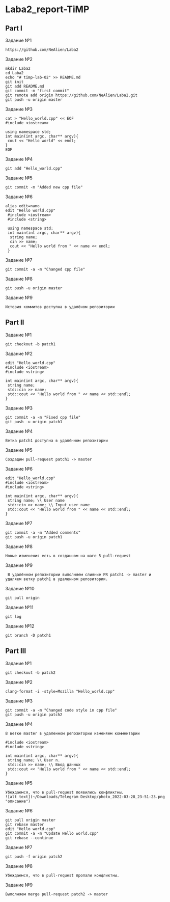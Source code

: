 # Laba2_report-TiMP

## Part I
Задание №1
```
https://github.com/NeAlien/Laba2
```
Задание №2
```
mkdir Laba2
cd Laba2
echo "# timp-lab-02" >> README.md
git init
git add README.md
git commit -m "first commit"
git remote add origin https://github.com/NeAlien/Laba2.git
git push -u origin master
```
Задание №3
```
cat > "Hello_world.cpp" << EOF
#include <iostream>

using namespace std;
int main(int argc, char** argv){
 cout << "Hello world" << endl;
}
EOF
```
Задание №4
```
git add "Hello_world.cpp"
```
Задание №5
```
git commit -m "Added new cpp file"
```
Задание №6
```
alias edit=nano
edit "Hello world.cpp"
 #include <iostream>
 #include <string>
 
 using namespace std;
 int main(int argc, char** argv){
  string name;
  cin >> name;
  cout << "Hello world from " << name << endl;
 }
```
Задание №7
```
git commit -a -m "Changed cpp file"
```
Задание №8
```
git push -u origin master
```
Задание №9
```
История коммитов доступна в удалёном репозитории
```

## Part II
Задание №1
```
git checkout -b patch1
```
Задание №2
```
edit "Hello_world.cpp"
#include <iostream>
#include <string>
 
int main(int argc, char** argv){
 string name;
 std::cin >> name;
 std::cout << "Hello world from " << name << std::endl;
}
```
Задание №3
```
git commit -a -m "Fixed cpp file"
git push -u origin patch1
```
Задание №4
```
Ветка patch1 доступна в удалённом репозитории
```
Задание №5
```
Создадим pull-request patch1 -> master
```
Задание №6
```
edit "Hello_world.cpp"
#include <iostream>
#include <string>
 
int main(int argc, char** argv){
 string name; \\ User name
 std::cin >> name; \\ Input user name
 std::cout << "Hello world from " << name << std::endl;
} 
```
Задание №7
```
git commit -a -m "Added comments"
git push -u origin patch1
```
Задание №8
```
Новые изменения есть в созданном на шаге 5 pull-request
```
Задание №9
```
 В удалённом репозитории выполняем слияние PR patch1 -> master и удаляем ветку patch1 в удаленном репозитории.
```
Задание №10
```
git pull origin
```
Задание №11
```
git log
```
Задание №12
```
git branch -D patch1
```
## Part III
Задание №1
```
git checkout -b patch2
```
Задание №2
```
clang-format -i -style=Mozilla "Hello_world.cpp"
```
Задание №3
```
git commit -a -m "Changed code style in cpp file"
git push -u origin patch2
```
Задание №4
```
В ветке master в удаленном репозитории изменяем комментарии

#include <iostream>
#include <string>
 
int main(int argc, char** argv){
 string name; \\ User n.
 std::cin >> name; \\ Ввод данных
 std::cout << "Hello world from " << name << std::endl;
}  
```
Задание №5
```
Убеждаемся, что в pull-request появились конфликтны.
![alt text](~/Downloads/Telegram Desktop/photo_2022-03-28_23-51-23.png "описание")
```
Задание №6
```
git pull origin master
git rebase master
edit "Hello world.cpp"
git commit -a -m "Update Hello world.cpp"
git rebase --continue
```
Задание №7
```
git push -f origin patch2
```
Задание №8
```
Убеждаемся, что в pull-request пропали конфликтны.
```
Задание №9
```
Выполняем merge pull-request patch2 -> master
```

